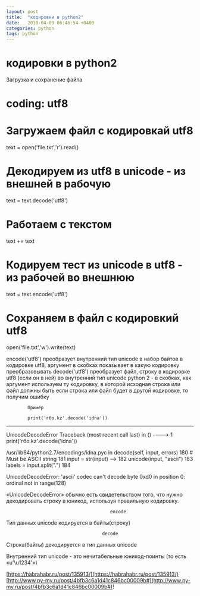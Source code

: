 ```yaml
---
layout: post
title:  "кодировки в python2"
date:   2010-04-09 06:46:54 +0400
categories: python
tags: python
---
```


# кодировки в python2

 
 Загрузка и сохранение файла

# coding: utf8

# Загружаем файл с кодировкай utf8
text = open('file.txt','r').read()

# Декодируем из utf8 в unicode - из внешней в рабочую
text = text.decode('utf8')

# Работаем с текстом
text += text

# Кодируем тест из unicode в utf8 - из рабочей во внешнюю
text = text.encode('utf8')

# Сохраняем в файл с кодировкий utf8
open('file.txt','w').write(text)



encode('utf8') преобразует внутренний тип unicode в набор байтов в кодировке utf8, аргумент в скобках показывает в какую кодировку преобразовывать
decode('utf8') преобразует файл, строку в кодировке utf8 (если он в ней) во внутренний тип unicode python 2  - в скобках, как аргумент используем ту кодировку, в которой исходная строка или файл должны быть
            если строка или файл будет в другой кодировке, то получим ошибку
            
            Пример

            print('гбо.kz'.decode('idna'))
---------------------------------------------------------------------------
UnicodeDecodeError                        Traceback (most recent call last)
<ipython-input-47-d488bd516784> in <module>()
----> 1 print('гбо.kz'.decode('idna'))

/usr/lib64/python2.7/encodings/idna.pyc in decode(self, input, errors)
    180             # Must be ASCII string
    181             input = str(input)
--> 182             unicode(input, "ascii")
    183             labels = input.split(".")
    184 

UnicodeDecodeError: 'ascii' codec can't decode byte 0xd0 in position 0: ordinal not in range(128)

«UnicodeDecodeError» обычно есть свидетельством того, что нужно декодировать строку в юникод, используя правильную кодировку.
                                           
                                           encode
Тип данных unicode кодируется в байты(строку)

                                        decode
Строка(байты)            декодируется в тип данных unicode

Внутренний тип unicode - это нечитабельные юникод-поинты (то есть «u'\u1234'»)


[https://habrahabr.ru/post/135913/](https://habrahabr.ru/post/135913/)
[http://www.py-my.ru/post/4bfb3c6a1d41c846bc00009b#](http://www.py-my.ru/post/4bfb3c6a1d41c846bc00009b#)!